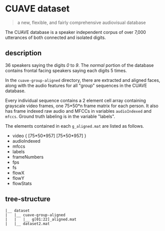 # CUAVE dataset

> a new, flexible, and fairly comprehensive audiovisual database

The CUAVE database is a speaker independent corpus of over 7,000 utterances of both connected and isolated digits. 

## description

36 speakers saying the digits *0* to *9*. The *normal* portion of the database contains frontal facing speakers saying each digits 5 times. 

In the ```cuave-group-aligned``` directory, there are extracted and aligned faces, along with the audio features for all "group" sequences in the CUAVE database.

Every individual sequence contains a 2 element cell array containing grayscale video frames, one 75\*50\*n frame matrix for each person. It also has frame indexed raw audio and MFCCs in variables ```audioIndexed``` and ```mfccs```. Ground truth labeling is in the variable "labels". 

The elements contained in each ```g_aligned.mat``` are listed as follows.
* video { [75\*50\*957] [75\*50\*957] }
* audioIndexed
* mfccs
* labels
* frameNumbers
* fps
* fs
* flowX
* flowY
* flowStats



## tree-structure

```tree
|__ dataset
|   |__ cuave-group-aligned
|   |   |__ g[01:22]_aligned.mat
|   |__ dataset2.mat
```